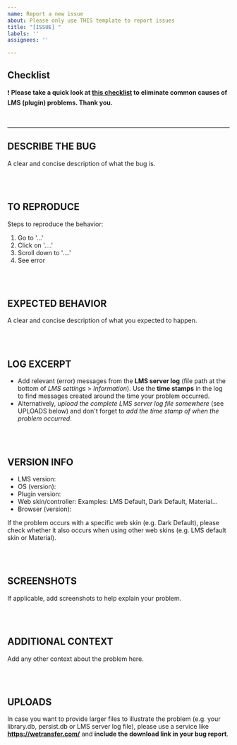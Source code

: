 ```yaml
---
name: Report a new issue
about: Please only use THIS template to report issues
title: "[ISSUE] "
labels: ''
assignees: ''

---
```


## Checklist

❗️ **Please take a quick look at [**this checklist**](https://github.com/AF-1/sobras/wiki/Checklist-to-eliminate-common-causes-of-LMS-(plugin)-problems) to eliminate common causes of LMS (plugin) problems. Thank you.**
<br><br><br>

---

## DESCRIBE THE BUG
A clear and concise description of what the bug is.



<br><br>
## TO REPRODUCE
Steps to reproduce the behavior:
1. Go to '...'
2. Click on '....'
3. Scroll down to '....'
4. See error



<br><br>
## EXPECTED BEHAVIOR
A clear and concise description of what you expected to happen.



<br><br>
## LOG EXCERPT
* Add relevant (error) messages from the **LMS server log** (file path at the bottom of *LMS settings* > *Information*). Use the **time stamps** in the log to find messages created around the time your problem occurred.
* Alternatively, *upload the complete LMS server log file somewhere* (see UPLOADS below) and don't forget to *add the time stamp of when the problem occurred*.


<br><br>
## VERSION INFO
* LMS version:
* OS (version):
* Plugin version:
* Web skin/controller:     Examples: LMS Default, Dark Default, Material...
* Browser (version):

If the problem occurs with a specific web skin (e.g. Dark Default), please check whether it also occurs when using other web skins (e.g. LMS default skin or Material).



<br><br>
## SCREENSHOTS
If applicable, add screenshots to help explain your problem.



<br><br>
## ADDITIONAL CONTEXT
Add any other context about the problem here.



<br><br>
## UPLOADS
In case you want to provide larger files to illustrate the problem (e.g. your library.db, persist.db or LMS server log file), please use a service like **https://wetransfer.com/** and **include the download link in your bug report**.
<br>
